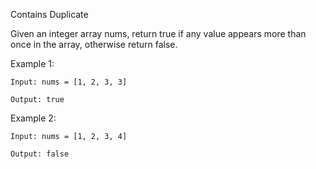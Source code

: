 Contains Duplicate

Given an integer array nums, return true if any value appears more than once in the array, otherwise return false.

Example 1:

```
Input: nums = [1, 2, 3, 3]

Output: true

```

Example 2:

```
Input: nums = [1, 2, 3, 4]

Output: false
 ```
